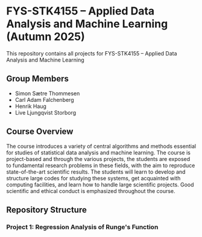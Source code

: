 # FYS-STK4155 – Applied Data Analysis and Machine Learning (Autumn 2025)

This repository contains all projects for FYS-STK4155 – Applied Data Analysis and Machine Learning

## Group Members
- Simon Sætre Thommesen
- Carl Adam Falchenberg
- Henrik Haug
- Live Ljungqvist Storborg

## Course Overview
The course introduces a variety of central algorithms and methods essential for studies of statistical data analysis and machine learning. The course is project-based and through the various projects, the students are exposed to fundamental research problems in these fields, with the aim to reproduce state-of-the-art scientific results. The students will learn to develop and structure large codes for studying these systems, get acquainted with computing facilities, and learn how to handle large scientific projects. Good scientific and ethical conduct is emphasized throughout the course.

## Repository Structure

### Project 1: Regression Analysis of Runge's Function


